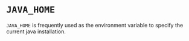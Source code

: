 # `JAVA_HOME`

`JAVA_HOME` is frequently used as the environment variable to specify the current java installation.
